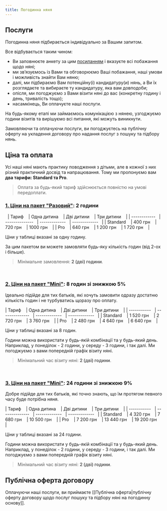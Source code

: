 ```yaml
---
title: Погодинна няня
---
```

## Послуги

Погодинна няня підбирається індивідуально за Вашим запитом. 

Все відбувається таким чином:
- Ви заповнюєте анкету за цим [посиланням](https://docs.google.com/forms/d/e/1FAIpQLSfYaCtwNy2P0V_VmB5rcI7XB0lNFS_tH-GMNctpAMcwCm0iww/viewform?fbclid=PAZXh0bgNhZW0CMTEAAaZ_QjIeLf_96-4uiLk3mAKVQmstVZHXbh7qByuyzRi7AfwZO_xCxKQOfW4_aem_N3DhVEMTkI0_LZ36eoBDPg) і вказуєте всі побажання щодо няні;
- ми звʼязуємось із Вами та обговорюємо Ваші побажання, наші умови і можливість знайти Вам няню;
- далі, ми підбираємо Вам потенційну(і) кандидатуру(и) нянь, а Ви їх розглядаєте та вибираєте ту кандидатуру, яка вам довподоби;
- опісля, ми погоджуємо з Вами візити няні до вас (конкретну годину і день, тривалість тощо);
- насамкінець, Ви оплачуєте наші послуги.

На будь-якому етапі ми займаємось комунікацією з нянею, узгоджуємо години візитів та вирішуємо всі питання, які можуть виникнути.

Замовляючи та оплачуючи послуги, ви погоджуєтесь на публічну оферту на укладення договору про надання послуг з пошуку та підбору нянь.
## Ціна та оплата

Усі наші няні мають практику поводження з дітьми, але в кожної з них різний практичний досвід та напрацювання. Тому ми пропонуємо вам **два тарифи: Standard та Pro**.

> Оплата за будь-який тариф здійснюється повністю на умові передоплати.



### <u>1. Ціни на пакет "Разовий"</u>: 2 години

&nbsp; 
| Тариф     &nbsp;&nbsp;   | Одна дитина   &nbsp;&nbsp; | Дві дитини   &nbsp;&nbsp; | Три дитини   &nbsp;&nbsp; |
| ------------ &nbsp;&nbsp;| --------------&nbsp;&nbsp; | -------------&nbsp;&nbsp; | -------------&nbsp;&nbsp; |
| Standard   &nbsp;&nbsp;  | 400 грн       &nbsp;&nbsp; | 720 грн      &nbsp;&nbsp; | 1000 грн     &nbsp;&nbsp; |
| Pro       &nbsp;&nbsp;   | 640 грн       &nbsp;&nbsp; | 1 200 грн    &nbsp;&nbsp; | 1 720 грн    &nbsp;&nbsp; |

Ціни у таблиці вказані за одну годину.

За цим пакетом ви можете замовляти будь-яку кількість годин (від 2-ох і більше).

> Мінімальне замовлення: **2 (дві) години**. 

&nbsp;

### <u>2. Ціни на пакет "Mini"</u>: 8 годин зі знижкою 5%


Ідеально підійде для тих батьків, які хочуть замовити одразу достатню кількість годин і  не турбуватись щоразу про оплату.

| Тариф      &nbsp;&nbsp; | Одна дитина   &nbsp;&nbsp; | Дві дитини   &nbsp;&nbsp; | Три дитини   &nbsp;&nbsp; |
| -----------&nbsp;&nbsp; | --------------&nbsp;&nbsp; | -------------&nbsp;&nbsp; | -------------&nbsp;&nbsp; |
| Standard   &nbsp;&nbsp; | 1 520 грн     &nbsp;&nbsp; | 2 720 грн    &nbsp;&nbsp; | 3 760 грн    &nbsp;&nbsp; |
| Pro        &nbsp;&nbsp; | 2 480 грн     &nbsp;&nbsp; | 4 640 грн    &nbsp;&nbsp; | 6 640 грн    &nbsp;&nbsp; |


Ціни у таблиці вказані за 8 годин.

Години можна використати у будь-якій комбінації та у будь-який день. Наприклад, у понеділок - 2 години, у середу - 3 години, і так далі. Ми погоджуємо з вами попередній графік візиту няні.

> Мінімальний час візиту няні: **2 (дві) години**.

&nbsp;

### <u>3. Ціни на пакет "Mini"</u>: 24 години зі знижкою 9%



Добре підійде для тих батьків, які точно знають, що їм протягом певного часу буде потрібна няня.

| Тариф      &nbsp;&nbsp; | Одна дитина   &nbsp;&nbsp; | Дві дитини   &nbsp;&nbsp; | Три дитини   &nbsp;&nbsp; |
| -----------&nbsp;&nbsp; | --------------&nbsp;&nbsp; | -------------&nbsp;&nbsp; | -------------&nbsp;&nbsp; |
| Standard   &nbsp;&nbsp; | 4 320 грн     &nbsp;&nbsp; | 7 680 грн    &nbsp;&nbsp; | 10 500 грн   &nbsp;&nbsp; |
| Pro        &nbsp;&nbsp; | 7 200 грн     &nbsp;&nbsp; | 13 440 грн   &nbsp;&nbsp; | 19 200 грн   &nbsp;&nbsp; |


Ціни у таблиці вказані за 24 години.

Години можна використати у будь-якій комбінації та у будь-який день. Наприклад, у понеділок - 2 години, у середу - 3 години, і так далі. Ми погоджуємо з вами попередній графік візиту няні.

> Мінімальний час візиту няні: **2 (дві) години**.

## Публічна оферта договору

Оплачуючи наші послуги, ви приймаєте [[Публічна оферта|публічну оферту договору щодо послуг пошуку та підбору няні на погодинну основу]].